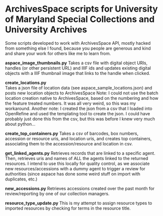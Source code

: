 # ArchivesSpace scripts for University of Maryland Special Collections and University Archives
Some scripts developed to work with ArchivesSpace API, mostly hacked from something else I found, because you people are generous
and kind and share your work for others like me to learn from. 

**aspace_image_thumbnails.py**
Takes a csv file with digital object URIs, handles (or other persistent URL) and IIIF ids and updates existing digital objects 
with a IIIF thumbnail image that links to the handle when clicked.

**create_locations.py**  
Takes a json file of location data (see aspace_sample_locations.json) and posts new location objects to ArchivesSpace
Note: I could not use the batch location creation native to ArchivesSpace, based on the numbering and how the feature treated numbers.
It was all very weird, so this was my workaround. 
Another note: I created the json from a csv that I loaded into OpenRefine and used the templating tool to create the json. I could have 
probably just done this from the csv, but this was before I knew very much about python... 

**create_top_containers.py**
Takes a csv of barcodes, box numbers, accession or resource uris, and location uris, and creates top containers, 
associating them to the accession/resource and location in csv.

**get_linked_agents.py**
Retrieves records that are linked to a specific agent. Then, retrieves uris and names of ALL the agents linked 
to the returned resources. I intend to use this locally for quality control, as we associate new resources/accessions with 
a dummy agent to trigger a review for authorities (since aspace has done some weird stuff on import with duplicates, etc.)

**new_accessions.py**
Retrieves accessions created over the past month for review/reporting by one of our collection managers. 

**resource_type_update.py**
This is my attempt to assign resource types to imported resources by checking for terms in the resource title.
